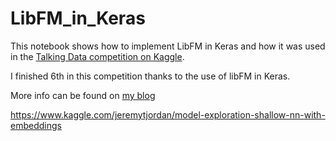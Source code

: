 # LibFM_in_Keras
This notebook shows how to implement LibFM in Keras and how it was used in the [Talking Data competition on Kaggle](https://www.kaggle.com/c/talkingdata-adtracking-fraud-detection). 

I finished 6th in this competition thanks to the use of libFM in Keras.

More info can be found on [my blog](https://www.ibm.com/developerworks/community/blogs/jfp/entry/Implementing_Libfm_in_Keras?lang=en_us)


https://www.kaggle.com/jeremytjordan/model-exploration-shallow-nn-with-embeddings
